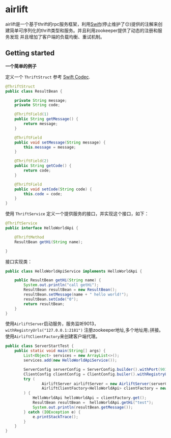 # airlift
airlift是一个基于thrift的rpc服务框架，利用[Swift](https://github.com/facebookarchive/swift)(停止维护了:pensive:)提供的注解来创建简单可序列化的thrift类型和服务。并且利用zookeeper提供了动态的注册和服务发现
并且增加了客户端的负载均衡、重试机制。


## Getting started

**一个简单的例子**

定义一个 `ThriftStruct` 参考 [Swift Codec](https://github.com/facebookarchive/swift/tree/master/swift-codec).
```java
@ThriftStruct
public class ResultBean {

    private String message;
    private String code;

    @ThriftField(1)
    public String getMessage() {
        return message;
    }

    @ThriftField
    public void setMessage(String message) {
        this.message = message;
    }

    @ThriftField(2)
    public String getCode() {
        return code;
    }

    @ThriftField
    public void setCode(String code) {
        this.code = code;
    }
}
```
使用 `ThriftService` 定义一个提供服务的接口，并实现这个接口，如下：
```java
@ThriftService
public interface HelloWorldApi {

    @ThriftMethod
    ResultBean getHi(String name);

}
```
接口实现类：
```java
public class HelloWorldApiService implements HelloWorldApi {

    public ResultBean getHi(String name) {
        System.out.println("call getHi");
        ResultBean resultBean = new ResultBean();
        resultBean.setMessage(name + " hello world!");
        resultBean.setCode("0");
        return resultBean;
    }
}

```

使用`AirliftServer`启动服务，服务监听9013，`withRegistryUrls("127.0.0.1:2181")` 注册zookeeper地址,多个地址用`;`拼接。
使用`AirliftClientFactory`来创建客户端代理。
```java
public class ServerStartTest {
    public static void main(String[] args) {
        List<Object> services = new ArrayList<>();
        services.add(new HelloWorldApiService());

        ServerConfig serverConfig = ServerConfig.builder().withPort(9013).withRegistryUrls("127.0.0.1:2181").build();
        ClientConfig clientConfig = ClientConfig.builer().withRegistryUrls("127.0.0.1:2181").build();
        try (
                AirliftServer airliftServer = new AirliftServer(serverConfig, services).start();
                AirliftClientFactory<HelloWorldApi> clientFactory = new AirliftClientFactory<>(clientConfig)
        ) {
            HelloWorldApi helloWorldApi = clientFactory.get();
            ResultBean resultBean =  helloWorldApi.getHi("test");
            System.out.println(resultBean.getMessage());
        } catch (IOException e) {
            e.printStackTrace();
        }
    }
}
```
